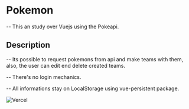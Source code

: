 # Pokemon

-- This an study over Vuejs using the Pokeapi.

## Description

-- Its possible to request pokemons from api and make teams with them, also, the user can edit end delete created teams.

-- There's no login mechanics.

-- All informations stay on LocalStorage using vue-persistent package.

![Vercel](https://vercelbadge.vercel.app/api/[leoalexdeveloper]/[github.com/leoalexdeveloper/pokemon/])
